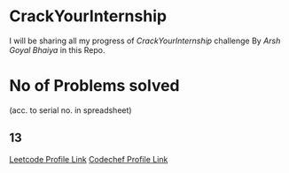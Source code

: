 # CrackYourInternship
I will be sharing all my progress of *CrackYourInternship* challenge By *Arsh Goyal Bhaiya* in this Repo.
# No of Problems solved 
(acc. to serial no. in spreadsheet)
## 13
[Leetcode Profile Link](https://leetcode.com/ertanishqrajput/)
[Codechef Profile Link](https://www.codechef.com/users/tanishqr_ck)